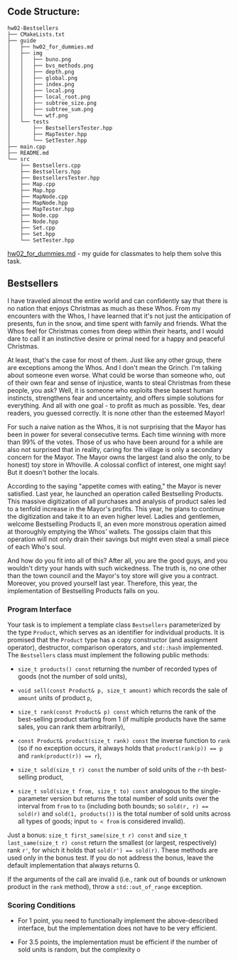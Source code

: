 ## Code Structure:

```text
hw02-Bestsellers
├── CMakeLists.txt
├── guide
│   ├── hw02_for_dummies.md
│   ├── img
│   │   ├── buno.png
│   │   ├── bvs_methods.png
│   │   ├── depth.png
│   │   ├── global.png
│   │   ├── index.png
│   │   ├── local.png
│   │   ├── local_root.png
│   │   ├── subtree_size.png
│   │   ├── subtree_sum.png
│   │   └── wtf.png
│   └── tests
│       ├── BestsellersTester.hpp
│       ├── MapTester.hpp
│       └── SetTester.hpp
├── main.cpp
├── README.md
└── src
    ├── Bestsellers.cpp
    ├── Bestsellers.hpp
    ├── BestsellersTester.hpp
    ├── Map.cpp
    ├── Map.hpp
    ├── MapNode.cpp
    ├── MapNode.hpp
    ├── MapTester.hpp
    ├── Node.cpp
    ├── Node.hpp
    ├── Set.cpp
    ├── Set.hpp
    └── SetTester.hpp

```

[hw02_for_dummies.md](guide/hw02_for_dummies.md) - my guide for classmates to help them solve this task.

## Bestsellers

I have traveled almost the entire world and can confidently say that there is no nation that enjoys Christmas as much as these Whos. From my encounters with the Whos, I have learned that it's not just the anticipation of presents, fun in the snow, and time spent with family and friends. What the Whos feel for Christmas comes from deep within their hearts, and I would dare to call it an instinctive desire or primal need for a happy and peaceful Christmas.

At least, that's the case for most of them. Just like any other group, there are exceptions among the Whos. And I don't mean the Grinch. I'm talking about someone even worse. What could be worse than someone who, out of their own fear and sense of injustice, wants to steal Christmas from these people, you ask? Well, it is someone who exploits these basest human instincts, strengthens fear and uncertainty, and offers simple solutions for everything. And all with one goal - to profit as much as possible. Yes, dear readers, you guessed correctly. It is none other than the esteemed Mayor!

For such a naive nation as the Whos, it is not surprising that the Mayor has been in power for several consecutive terms. Each time winning with more than 99% of the votes. Those of us who have been around for a while are also not surprised that in reality, caring for the village is only a secondary concern for the Mayor. The Mayor owns the largest (and also the only, to be honest) toy store in Whoville. A colossal conflict of interest, one might say! But it doesn't bother the locals.

According to the saying "appetite comes with eating," the Mayor is never satisfied. Last year, he launched an operation called Bestselling Products. This massive digitization of all purchases and analysis of product sales led to a tenfold increase in the Mayor's profits. This year, he plans to continue the digitization and take it to an even higher level. Ladies and gentlemen, welcome Bestselling Products II, an even more monstrous operation aimed at thoroughly emptying the Whos' wallets. The gossips claim that this operation will not only drain their savings but might even steal a small piece of each Who's soul.

And how do you fit into all of this? After all, you are the good guys, and you wouldn't dirty your hands with such wickedness. The truth is, no one other than the town council and the Mayor's toy store will give you a contract. Moreover, you proved yourself last year. Therefore, this year, the implementation of Bestselling Products falls on you.

### Program Interface

Your task is to implement a template class `Bestsellers` parameterized by the type `Product`, which serves as an identifier for individual products. It is promised that the `Product` type has a copy constructor (and assignment operator), destructor, comparison operators, and `std::hash` implemented. The `Bestsellers` class must implement the following public methods:

- `size_t products() const` returning the number of recorded types of goods (not the number of sold units),

- `void sell(const Product& p, size_t amount)` which records the sale of `amount` units of product `p`,

- `size_t rank(const Product& p) const` which returns the rank of the best-selling product starting from 1 (if multiple products have the same sales, you can rank them arbitrarily),

- `const Product& product(size_t rank) const` the inverse function to `rank` (so if no exception occurs, it always holds that `product(rank(p)) == p` and `rank(product(r)) == r`),

- `size_t sold(size_t r) const` the number of sold units of the `r`-th best-selling product,

- `size_t sold(size_t from, size_t to) const` analogous to the single-parameter version but returns the total number of sold units over the interval from `from` to `to` (including both bounds; so `sold(r, r) == sold(r)` and `sold(1, products())` is the total number of sold units across all types of goods; input `to < from` is considered invalid).

Just a bonus: `size_t first_same(size_t r) const` and `size_t last_same(size_t r) const` return the smallest (or largest, respectively) rank `r'`, for which it holds that `sold(r') == sold(r)`. These methods are used only in the bonus test. If you do not address the bonus, leave the default implementation that always returns 0.

If the arguments of the call are invalid (i.e., rank out of bounds or unknown product in the `rank` method), throw a `std::out_of_range` exception.

### Scoring Conditions

- For 1 point, you need to functionally implement the above-described interface, but the implementation does not have to be very efficient.

- For 3.5 points, the implementation must be efficient if the number of sold units is random, but the complexity o
